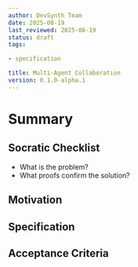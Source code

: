 ```yaml
---
author: DevSynth Team
date: 2025-08-19
last_reviewed: 2025-08-19
status: draft
tags:

- specification

title: Multi-Agent Collaboration
version: 0.1.0-alpha.1
---
```


<!--
Required metadata fields:
- author: document author
- date: creation date
- last_reviewed: last review date
- status: draft | review | published
- tags: search keywords
- title: short descriptive name
- version: specification version
-->

# Summary

## Socratic Checklist
- What is the problem?
- What proofs confirm the solution?

## Motivation

## Specification

## Acceptance Criteria
